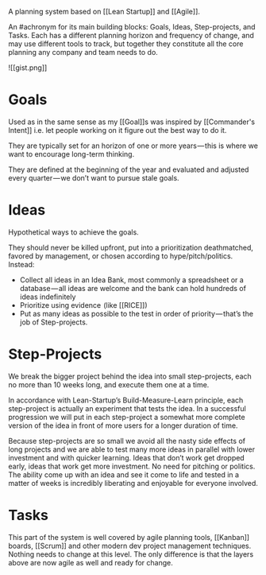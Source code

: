A planning system based on [[Lean Startup]] and [[Agile]]. 

An #achronym for its main building blocks: Goals, Ideas, Step-projects, and Tasks. Each has a different planning horizon and frequency of change, and may use different tools to track, but together they constitute all the core planning any company and team needs to do.

![[gist.png]]

# Goals

Used as in the same sense as my [[Goal]]s was inspired by [[Commander's Intent]] i.e. let people working on it figure out the best way to do it.

They are typically set for an horizon of one or more years — this is where we want to encourage long-term thinking. 

They are defined at the beginning of the year and evaluated and adjusted every quarter — we don’t want to pursue stale goals.

# Ideas

Hypothetical ways to achieve the goals.

They should never be killed upfront, put into a prioritization deathmatched, favored by management, or chosen according to hype/pitch/politics. Instead:

- Collect all ideas in an Idea Bank, most commonly a spreadsheet or a database — all ideas are welcome and the bank can hold hundreds of ideas indefinitely
- Prioritize using evidence  (like [[RICE]])
-  Put as many ideas as possible to the test in order of priority — that’s the job of Step-projects.

# Step-Projects

We break the bigger project behind the idea into small step-projects, each no more than 10 weeks long, and execute them one at a time.

In accordance with Lean-Startup’s Build-Measure-Learn principle, each step-project is actually an experiment that tests the idea. In a successful progression we will put in each step-project a somewhat more complete version of the idea in front of more users for a longer duration of time.

Because step-projects are so small we avoid all the nasty side effects of long projects and we are able to test many more ideas in parallel with lower investment and with quicker learning. Ideas that don’t work get dropped early, ideas that work get more investment. No need for pitching or politics. The ability come up with an idea and see it come to life and tested in a matter of weeks is incredibly liberating and enjoyable for everyone involved.

# Tasks

This part of the system is well covered by agile planning tools, [[Kanban]] boards, [[Scrum]] and other modern dev project management techniques. Nothing needs to change at this level. The only difference is that the layers above are now agile as well and ready for change.